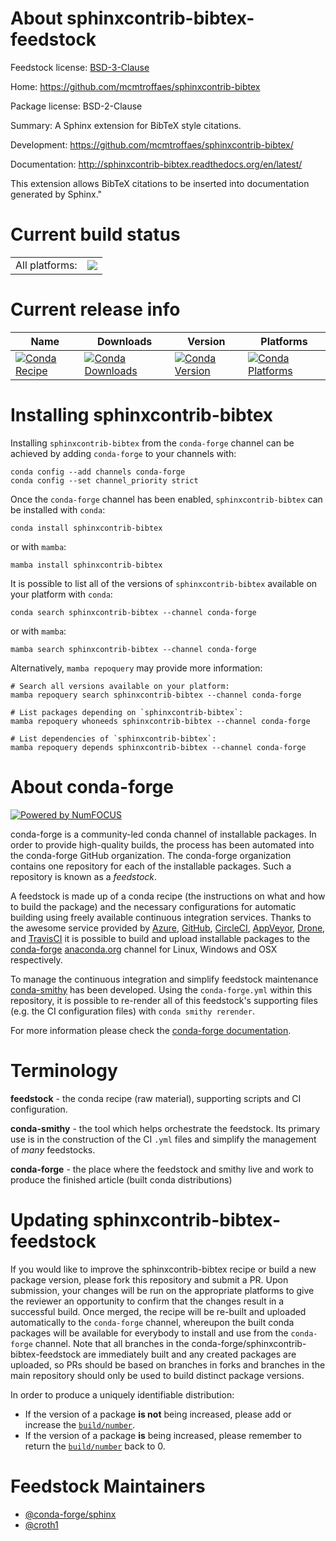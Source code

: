 About sphinxcontrib-bibtex-feedstock
====================================

Feedstock license: [BSD-3-Clause](https://github.com/conda-forge/sphinxcontrib-bibtex-feedstock/blob/main/LICENSE.txt)

Home: https://github.com/mcmtroffaes/sphinxcontrib-bibtex

Package license: BSD-2-Clause

Summary: A Sphinx extension for BibTeX style citations.

Development: https://github.com/mcmtroffaes/sphinxcontrib-bibtex/

Documentation: http://sphinxcontrib-bibtex.readthedocs.org/en/latest/

This extension allows BibTeX citations to be inserted into documentation generated by Sphinx."

Current build status
====================


<table><tr><td>All platforms:</td>
    <td>
      <a href="https://dev.azure.com/conda-forge/feedstock-builds/_build/latest?definitionId=3567&branchName=main">
        <img src="https://dev.azure.com/conda-forge/feedstock-builds/_apis/build/status/sphinxcontrib-bibtex-feedstock?branchName=main">
      </a>
    </td>
  </tr>
</table>

Current release info
====================

| Name | Downloads | Version | Platforms |
| --- | --- | --- | --- |
| [![Conda Recipe](https://img.shields.io/badge/recipe-sphinxcontrib--bibtex-green.svg)](https://anaconda.org/conda-forge/sphinxcontrib-bibtex) | [![Conda Downloads](https://img.shields.io/conda/dn/conda-forge/sphinxcontrib-bibtex.svg)](https://anaconda.org/conda-forge/sphinxcontrib-bibtex) | [![Conda Version](https://img.shields.io/conda/vn/conda-forge/sphinxcontrib-bibtex.svg)](https://anaconda.org/conda-forge/sphinxcontrib-bibtex) | [![Conda Platforms](https://img.shields.io/conda/pn/conda-forge/sphinxcontrib-bibtex.svg)](https://anaconda.org/conda-forge/sphinxcontrib-bibtex) |

Installing sphinxcontrib-bibtex
===============================

Installing `sphinxcontrib-bibtex` from the `conda-forge` channel can be achieved by adding `conda-forge` to your channels with:

```
conda config --add channels conda-forge
conda config --set channel_priority strict
```

Once the `conda-forge` channel has been enabled, `sphinxcontrib-bibtex` can be installed with `conda`:

```
conda install sphinxcontrib-bibtex
```

or with `mamba`:

```
mamba install sphinxcontrib-bibtex
```

It is possible to list all of the versions of `sphinxcontrib-bibtex` available on your platform with `conda`:

```
conda search sphinxcontrib-bibtex --channel conda-forge
```

or with `mamba`:

```
mamba search sphinxcontrib-bibtex --channel conda-forge
```

Alternatively, `mamba repoquery` may provide more information:

```
# Search all versions available on your platform:
mamba repoquery search sphinxcontrib-bibtex --channel conda-forge

# List packages depending on `sphinxcontrib-bibtex`:
mamba repoquery whoneeds sphinxcontrib-bibtex --channel conda-forge

# List dependencies of `sphinxcontrib-bibtex`:
mamba repoquery depends sphinxcontrib-bibtex --channel conda-forge
```


About conda-forge
=================

[![Powered by
NumFOCUS](https://img.shields.io/badge/powered%20by-NumFOCUS-orange.svg?style=flat&colorA=E1523D&colorB=007D8A)](https://numfocus.org)

conda-forge is a community-led conda channel of installable packages.
In order to provide high-quality builds, the process has been automated into the
conda-forge GitHub organization. The conda-forge organization contains one repository
for each of the installable packages. Such a repository is known as a *feedstock*.

A feedstock is made up of a conda recipe (the instructions on what and how to build
the package) and the necessary configurations for automatic building using freely
available continuous integration services. Thanks to the awesome service provided by
[Azure](https://azure.microsoft.com/en-us/services/devops/), [GitHub](https://github.com/),
[CircleCI](https://circleci.com/), [AppVeyor](https://www.appveyor.com/),
[Drone](https://cloud.drone.io/welcome), and [TravisCI](https://travis-ci.com/)
it is possible to build and upload installable packages to the
[conda-forge](https://anaconda.org/conda-forge) [anaconda.org](https://anaconda.org/)
channel for Linux, Windows and OSX respectively.

To manage the continuous integration and simplify feedstock maintenance
[conda-smithy](https://github.com/conda-forge/conda-smithy) has been developed.
Using the ``conda-forge.yml`` within this repository, it is possible to re-render all of
this feedstock's supporting files (e.g. the CI configuration files) with ``conda smithy rerender``.

For more information please check the [conda-forge documentation](https://conda-forge.org/docs/).

Terminology
===========

**feedstock** - the conda recipe (raw material), supporting scripts and CI configuration.

**conda-smithy** - the tool which helps orchestrate the feedstock.
                   Its primary use is in the construction of the CI ``.yml`` files
                   and simplify the management of *many* feedstocks.

**conda-forge** - the place where the feedstock and smithy live and work to
                  produce the finished article (built conda distributions)


Updating sphinxcontrib-bibtex-feedstock
=======================================

If you would like to improve the sphinxcontrib-bibtex recipe or build a new
package version, please fork this repository and submit a PR. Upon submission,
your changes will be run on the appropriate platforms to give the reviewer an
opportunity to confirm that the changes result in a successful build. Once
merged, the recipe will be re-built and uploaded automatically to the
`conda-forge` channel, whereupon the built conda packages will be available for
everybody to install and use from the `conda-forge` channel.
Note that all branches in the conda-forge/sphinxcontrib-bibtex-feedstock are
immediately built and any created packages are uploaded, so PRs should be based
on branches in forks and branches in the main repository should only be used to
build distinct package versions.

In order to produce a uniquely identifiable distribution:
 * If the version of a package **is not** being increased, please add or increase
   the [``build/number``](https://docs.conda.io/projects/conda-build/en/latest/resources/define-metadata.html#build-number-and-string).
 * If the version of a package **is** being increased, please remember to return
   the [``build/number``](https://docs.conda.io/projects/conda-build/en/latest/resources/define-metadata.html#build-number-and-string)
   back to 0.

Feedstock Maintainers
=====================

* [@conda-forge/sphinx](https://github.com/conda-forge/sphinx/)
* [@croth1](https://github.com/croth1/)

